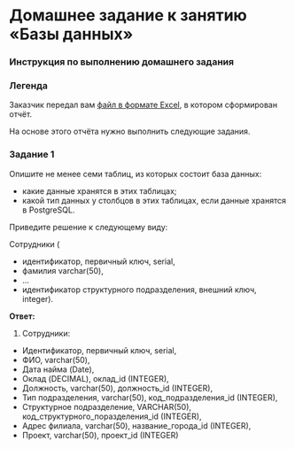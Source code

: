 # Домашнее задание к занятию «Базы данных»

### Инструкция по выполнению домашнего задания

### Легенда

Заказчик передал вам [файл в формате Excel](https://github.com/netology-code/sdb-homeworks/blob/main/resources/hw-12-1.xlsx), в котором сформирован отчёт. 

На основе этого отчёта нужно выполнить следующие задания.

### Задание 1

Опишите не менее семи таблиц, из которых состоит база данных:

- какие данные хранятся в этих таблицах;
- какой тип данных у столбцов в этих таблицах, если данные хранятся в PostgreSQL.

Приведите решение к следующему виду:

Сотрудники (

- идентификатор, первичный ключ, serial,
- фамилия varchar(50),
- ...
- идентификатор структурного подразделения, внешний ключ, integer).

**Ответ:**


1. Сотрудники:

- Идентификатор, первичный ключ, serial,
- ФИО, varchar(50),
- Дата найма (Date),
- Оклад (DECIMAL), оклад_id (INTEGER),
- Должность, varchar(50), должность_id (INTEGER),
- Тип подразделения, varchar(50), код_подразделения_id (INTEGER),
- Структурное подразделение, VARCHAR(50), код_структурного_поразделения_id (INTEGER),
- Адрес филиала, varchar(50), название_города_id (INTEGER),
- Проект, varchar(50), проект_id (INTEGER)
